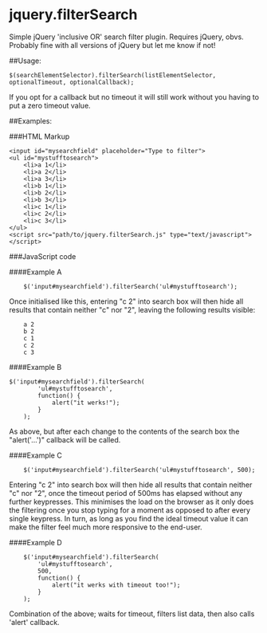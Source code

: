# jquery.filterSearch

Simple jQuery 'inclusive OR' search filter plugin. Requires jQuery, obvs. Probably fine with all versions of jQuery but let me know if not!

##Usage:

    $(searchElementSelector).filterSearch(listElementSelector, optionalTimeout, optionalCallback);
    
If you opt for a callback but no timeout it will still work without you having to put a zero timeout value.

##Examples:

###HTML Markup

    <input id="mysearchfield" placeholder="Type to filter">
    <ul id="mystufftosearch">
        <li>a 1</li>
        <li>a 2</li>
        <li>a 3</li>
        <li>b 1</li>
        <li>b 2</li>
        <li>b 3</li>
        <li>c 1</li>
        <li>c 2</li>
        <li>c 3</li>
    </ul>
    <script src="path/to/jquery.filterSearch.js" type="text/javascript"></script>
    
###JavaScript code

####Example A

        $('input#mysearchfield').filterSearch('ul#mystufftosearch');

Once initialised like this, entering "c 2" into search box will then hide all results that contain neither "c" nor "2", leaving the following results visible:

        a 2
        b 2
        c 1
        c 2
        c 3
    
####Example B

    $('input#mysearchfield').filterSearch(
            'ul#mystufftosearch',
            function() { 
                alert("it werks!");
            }
        );
    
As above, but after each change to the contents of the search box the "alert('...')" callback will be called.

####Example C

        $('input#mysearchfield').filterSearch('ul#mystufftosearch', 500);
    
Entering "c 2" into search box will then hide all results that contain neither "c" nor "2", once the timeout period of 500ms has elapsed without any further keypresses. This minimises the load on the browser as it only does the filtering once you stop typing for a moment as opposed to after every single keypress. In turn, as long as you find the ideal timeout value it can make the filter feel much more responsive to the end-user.

####Example D

        $('input#mysearchfield').filterSearch(
            'ul#mystufftosearch',
            500,
            function() {
                alert("it werks with timeout too!");
            }
        );
    
Combination of the above; waits for timeout, filters list data, then also calls 'alert' callback.
